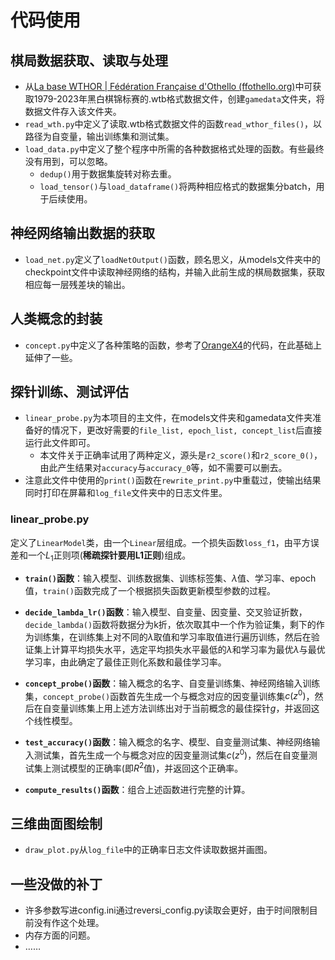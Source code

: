 # 代码使用

## 棋局数据获取、读取与处理

- 从[La base WTHOR | Fédération Française d'Othello (ffothello.org)](https://www.ffothello.org/informatique/la-base-wthor/)中可获取1979-2023年黑白棋锦标赛的.wtb格式数据文件，创建`gamedata`文件夹，将数据文件存入该文件夹。
- `read_wth.py`中定义了读取.wtb格式数据文件的函数`read_wthor_files()`，以路径为自变量，输出训练集和测试集。
- `load_data.py`中定义了整个程序中所需的各种数据格式处理的函数。有些最终没有用到，可以忽略。
	- `dedup()`用于数据集旋转对称去重。
	- `load_tensor()`与`load_dataframe()`将两种相应格式的数据集分batch，用于后续使用。

## 神经网络输出数据的获取

- `load_net.py`定义了`loadNetOutput()`函数，顾名思义，从models文件夹中的checkpoint文件中读取神经网络的结构，并输入此前生成的棋局数据集，获取相应每一层残差块的输出。

## 人类概念的封装

- `concept.py`中定义了各种策略的函数，参考了[OrangeX4](https://orangex4.cool/post/reversi/)的代码，在此基础上延伸了一些。

## 探针训练、测试评估

- `linear_probe.py`为本项目的主文件，在models文件夹和gamedata文件夹准备好的情况下，更改好需要的`file_list, epoch_list, concept_list`后直接运行此文件即可。
	- 本文件关于正确率试用了两种定义，源头是`r2_score()`和`r2_score_0()`，由此产生结果对`accuracy`与`accuracy_0`等，如不需要可以删去。
- 注意此文件中使用的`print()`函数在`rewrite_print.py`中重载过，使输出结果同时打印在屏幕和`log_file`文件夹中的日志文件里。

### linear_probe.py

定义了`LinearModel`类，由一个`Linear`层组成。一个损失函数`loss_f1`，由平方误差和一个$L_1$正则项(**稀疏探针要用L1正则**)组成。

- **`train()`函数**：输入模型、训练数据集、训练标签集、$\lambda$值、学习率、epoch值，`train()`函数完成了一个根据损失函数更新模型参数的过程。

- **`decide_lambda_lr()`函数**：输入模型、自变量、因变量、交叉验证折数，`decide_lambda()`函数将数据分为k折，依次取其中一个作为验证集，剩下的作为训练集，在训练集上对不同的$\lambda$取值和学习率取值进行遍历训练，然后在验证集上计算平均损失水平，选定平均损失水平最低的$\lambda$和学习率为最优$\lambda$与最优学习率，由此确定了最佳正则化系数和最佳学习率。

- **`concept_probe()`函数**：输入概念的名字、自变量训练集、神经网络输入训练集，`concept_probe()`函数首先生成一个与概念对应的因变量训练集$c(z^0)$，然后在自变量训练集上用上述方法训练出对于当前概念的最佳探针$g$，并返回这个线性模型。

- **`test_accuracy()`函数**：输入概念的名字、模型、自变量测试集、神经网络输入测试集，首先生成一个与概念对应的因变量测试集$c(z^0)$，然后在自变量测试集上测试模型的正确率(即$R^2$值)，并返回这个正确率。

- **`compute_results()`函数**：组合上述函数进行完整的计算。

## 三维曲面图绘制

- `draw_plot.py`从`log_file`中的正确率日志文件读取数据并画图。

## 一些没做的补丁

- 许多参数写进config.ini通过reversi_config.py读取会更好，由于时间限制目前没有作这个处理。
- 内存方面的问题。
- ……